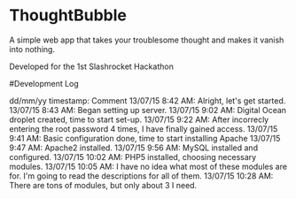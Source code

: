 # ThoughtBubble
A simple web app that takes your troublesome thought and makes it vanish into nothing.

Developed for the 1st Slashrocket Hackathon

#Development Log

dd/mm/yy timestamp: Comment
13/07/15 8:42 AM: Alright, let's get started.
13/07/15 8:43 AM: Began setting up server.
13/07/15 9:02 AM: Digital Ocean droplet created, time to start set-up.
13/07/15 9:22 AM: After incorrecly entering the root password 4 times, I have finally gained access.
13/07/15 9:41 AM: Basic configuration done, time to start installing Apache
13/07/15 9:47 AM: Apache2 installed.
13/07/15 9:56 AM: MySQL installed and configured.
13/07/15 10:02 AM: PHP5 installed, choosing necessary modules.
13/07/15 10:05 AM: I have no idea what most of these modules are for. I'm going to read the descriptions for all of them.
13/07/15 10:28 AM: There are tons of modules, but only about 3 I need.